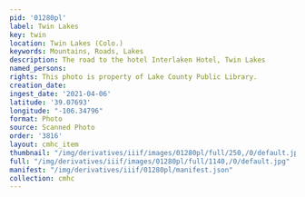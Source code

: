 ```yaml
---
pid: '01280pl'
label: Twin Lakes
key: twin
location: Twin Lakes (Colo.)
keywords: Mountains, Roads, Lakes
description: The road to the hotel Interlaken Hotel, Twin Lakes
named_persons: 
rights: This photo is property of Lake County Public Library.
creation_date: 
ingest_date: '2021-04-06'
latitude: '39.07693'
longitude: "-106.34796"
format: Photo
source: Scanned Photo
order: '3816'
layout: cmhc_item
thumbnail: "/img/derivatives/iiif/images/01280pl/full/250,/0/default.jpg"
full: "/img/derivatives/iiif/images/01280pl/full/1140,/0/default.jpg"
manifest: "/img/derivatives/iiif/01280pl/manifest.json"
collection: cmhc
---
```

